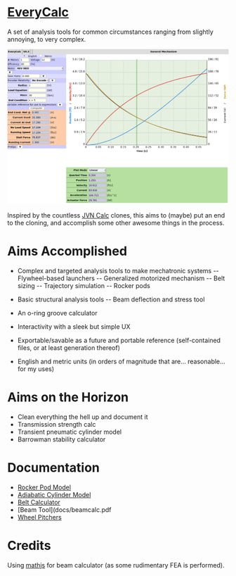 
# [EveryCalc](https://thaddeus-maximus.github.io/swissarmyengineer/)
A set of analysis tools for common circumstances ranging from slightly annoying, to very complex.

![Screenshot](include/preview.png)

Inspired by the countless [JVN Calc](https://johnvneun.com/blog/2019/12/24/jvn-calc-past-and-future) clones, this aims to (maybe) put an end to the cloning, and accomplish some other awesome things in the process.

# Aims Accomplished
- Complex and targeted analysis tools to make mechatronic systems
-- Flywheel-based launchers
-- Generalized motorized mechanism
-- Belt sizing
-- Trajectory simulation
-- Rocker pods

- Basic structural analysis tools
-- Beam deflection and stress tool

- An o-ring groove calculator

- Interactivity with a sleek but simple UX 
- Exportable/savable as a future and portable reference (self-contained files, or at least generation thereof)
- English and metric units (in orders of magnitude that are... reasonable... for my uses)

# Aims on the Horizon
- Clean everything the hell up and document it
- Transmission strength calc
- Transient pneumatic cylinder model
- Barrowman stability calculator

# Documentation

- [Rocker Pod Model](docs/rocker_pod_model.pdf)
- [Adiabatic Cylinder Model](docs/adiabatic_cylinder_model.pdf)
- [Belt Calculator](docs/beltcalc.pdf)
- [Beam Tool](docs/beamcalc.pdf
- [Wheel Pitchers](docs/pitchers.pdf)

# Credits
Using [mathjs](https://mathjs.org/) for beam calculator (as some rudimentary FEA is performed).
